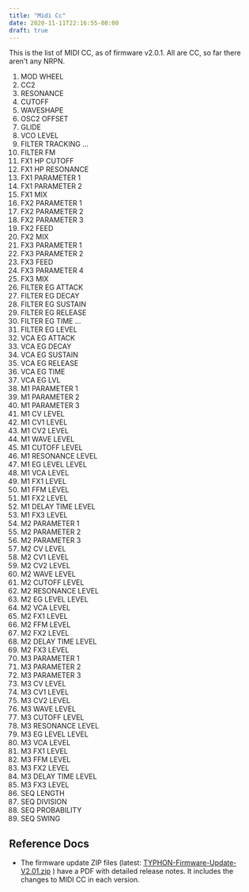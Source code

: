 ```yaml
---
title: "Midi Cc"
date: 2020-11-11T22:16:55-08:00
draft: true
---
```



This is the list of MIDI CC, as of firmware v2.0.1. All are CC, so far there aren't any NRPN.

1. MOD WHEEL
2. CC2
3. RESONANCE
4. CUTOFF
5. WAVESHAPE
6. OSC2 OFFSET
7. GLIDE
8. VCO LEVEL
9. FILTER TRACKING
...
11. FILTER FM
12. FX1 HP CUTOFF
13. FX1 HP RESONANCE
14. FX1 PARAMETER 1
15. FX1 PARAMETER 2
16. FX1 MIX
17. FX2 PARAMETER 1
18. FX2 PARAMETER 2
19. FX2 PARAMETER 3
20. FX2 FEED
21. FX2 MIX
22. FX3 PARAMETER 1
23. FX3 PARAMETER 2
24. FX3 FEED
25. FX3 PARAMETER 4
26. FX3 MIX
27. FILTER EG ATTACK
28. FILTER EG DECAY
29. FILTER EG SUSTAIN
30. FILTER EG RELEASE
31. FILTER EG TIME
...
33. FILTER EG LEVEL
34. VCA EG ATTACK
35. VCA EG DECAY
36. VCA EG SUSTAIN
37. VCA EG RELEASE
38. VCA EG TIME
39. VCA EG LVL
40. M1 PARAMETER 1
41. M1 PARAMETER 2
42. M1 PARAMETER 3
43. M1 CV LEVEL
44. M1 CV1 LEVEL
45. M1 CV2 LEVEL
46. M1 WAVE LEVEL
47. M1 CUTOFF LEVEL
48. M1 RESONANCE LEVEL
49. M1 EG LEVEL LEVEL
50. M1 VCA LEVEL
51. M1 FX1 LEVEL
52. M1 FFM LEVEL
53. M1 FX2 LEVEL
54. M1 DELAY TIME LEVEL
55. M1 FX3 LEVEL
56. M2 PARAMETER 1
57. M2 PARAMETER 2
58. M2 PARAMETER 3
59. M2 CV LEVEL
60. M2 CV1 LEVEL
61. M2 CV2 LEVEL
62. M2 WAVE LEVEL
63. M2 CUTOFF LEVEL
64. M2 RESONANCE LEVEL
65. M2 EG LEVEL LEVEL
66. M2 VCA LEVEL
67. M2 FX1 LEVEL
68. M2 FFM LEVEL
69. M2 FX2 LEVEL
70. M2 DELAY TIME LEVEL
71. M2 FX3 LEVEL
72. M3 PARAMETER 1
73. M3 PARAMETER 2
74. M3 PARAMETER 3
75. M3 CV LEVEL
76. M3 CV1 LEVEL
77. M3 CV2 LEVEL
78. M3 WAVE LEVEL
79. M3 CUTOFF LEVEL
80. M3 RESONANCE LEVEL
81. M3 EG LEVEL LEVEL
82. M3 VCA LEVEL
83. M3 FX1 LEVEL
84. M3 FFM LEVEL
85. M3 FX2 LEVEL
86. M3 DELAY TIME LEVEL
87. M3 FX3 LEVEL
88. SEQ LENGTH
89. SEQ DIVISION
90. SEQ PROBABILITY
91. SEQ SWING





## Reference Docs


- The firmware update ZIP files (latest: [TYPHON-Firmware-Update-V2.01.zip](https://www.dreadbox-fx.com/wp-content/uploads/2020/10/TYPHON-Firmware-Update-V2.01.zip) ) have a PDF with detailed release notes. It includes the changes to MIDI CC in each version.
